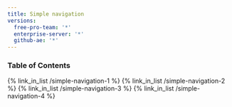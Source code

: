 ```yaml
---
title: Simple navigation
versions:
  free-pro-team: '*'
  enterprise-server: '*'
  github-ae: '*'
---
```



### Table of Contents

{% link_in_list /simple-navigation-1 %}
{% link_in_list /simple-navigation-2 %}
{% link_in_list /simple-navigation-3 %}
{% link_in_list /simple-navigation-4 %}

